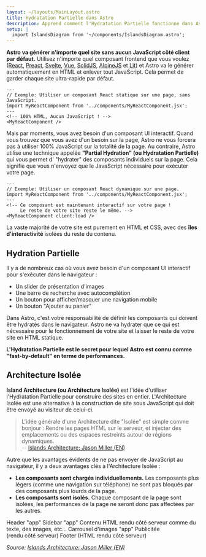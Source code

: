 ```yaml
---
layout: ~/layouts/MainLayout.astro
title: Hydratation Partielle dans Astro
description: Apprend comment l'Hydratation Partielle fonctionne dans Astro avec l' "Island Architecture".
setup: |
  import IslandsDiagram from '~/components/IslandsDiagram.astro';
---
```


**Astro va générer n'importe quel site sans aucun JavaScript côté client par défaut.** Utilisez n'importe quel composant frontend que vous voulez ([React](https://reactjs.org/), [Preact](https://preactjs.com/), [Svelte](https://svelte.dev/), [Vue](https://vuejs.org/), [SolidJS](https://www.solidjs.com/), [AlpineJS](https://alpinejs.dev/) et [Lit](https://lit.dev/)) et Astro va le générer automatiquement en HTML et enlever tout JavaScript. Cela permet de garder chaque site ultra-rapide par défaut.

```astro
---
// Exemple: Utiliser un composant React statique sur une page, sans JavaScript.
import MyReactComponent from '../components/MyReactComponent.jsx';
---
<!-- 100% HTML, Aucun JavaScript ! -->
<MyReactComponent />
```

Mais par moments, vous avez besoin d'un composant UI interactif. Quand vous trouvez que vous avez d'un besoin sur la page, Astro ne vous forcera pas à utiliser 100% JavaScript sur la totalité de la page. Au contraire, Astro utilise une technique appelée **"Partial Hydration" (ou Hydratation Partielle)** qui vous permet d' "hydrater" des composants individuels sur la page. Cela signifie que vous n'envoyez que le JavaScript nécessaire pour exécuter votre page.

```astro
---
// Exemple: Utiliser un composant React dynamique sur une page.
import MyReactComponent from '../components/MyReactComponent.jsx';
---
<!-- Ce composant est maintenant interactif sur votre page !
     Le reste de votre site reste le même. -->
<MyReactComponent client:load />
```

La vaste majorité de votre site est purement en HTML et CSS, avec des **îles d'interactivité** isolées du reste du contenu.

## Hydration Partielle

Il y a de nombreux cas où vous avez besoin d'un composant UI interactif pour s'exécuter dans le navigateur :

- Un slider de présentation d'images
- Une barre de recherche avec autocomplétion
- Un bouton pour afficher/masquer une navigation mobile
- Un bouton "Ajouter au panier"

Dans Astro, c'est votre responsabilité de définir les composants qui doivent être hydratés dans le navigateur. Astro ne va hydrater que ce qui est nécessaire pour le fonctionnement de votre site et laisser le reste de votre site en HTML statique.

**L'Hydratation Partielle est le secret pour lequel Astro est connu comme "fast-by-default" en terme de performances.**

## Architecture Isolée

**Island Architecture (ou Architecture Isolée)** est l'idée d'utiliser l'Hydratation Partielle pour construire des sites en entier. L'Architecture Isolée est une alternative à la construction de site sous JavaScript qui doit être envoyé au visiteur de celui-ci.

> L'idée générale d'une Architecture dite "Isolée" est simple comme bonjour : Rendre les pages HTML sur le serveur, et injecter des emplacements ou des espaces restreints autour de régions dynamiques.
> <br/> -- [Islands Architecture: Jason Miller (EN)](https://jasonformat.com/islands-architecture/)

Autre que les avantages évidents de ne pas envoyer de JavaScript au navigateur, il y a deux avantages clés à l'Architecture Isolée :

- **Les composants sont chargés individuellements.** Les composants plus légers (comme une navigation sur téléphone) ne sont pas bloqués par des composants plus lourds de la page.
- **Les composants sont isolés.** Chaque composant de la page sont isolées, les performances de la page ne seront donc pas affectées par les autres.

<IslandsDiagram>
    <Fragment slot="headerApp">Header "app"</Fragment>
    <Fragment slot="sidebarApp">Sidebar "app"</Fragment>
    <Fragment slot="main">
        Contenu HTML rendu côté serveur comme du texte, des images, etc...
    </Fragment>
    <Fragment slot="carouselApp">Carrousel d'images "app"</Fragment>
    <Fragment slot="advertisement">Publicitée<br/>(rendu côté serveur)</Fragment>
    <Fragment slot="footer">Footer (HTML rendu côté serveur)</Fragment>
</IslandsDiagram>

_Source: [Islands Architecture: Jason Miller (EN)](https://jasonformat.com/islands-architecture/)_

